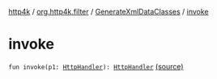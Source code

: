 [http4k](../../index.md) / [org.http4k.filter](../index.md) / [GenerateXmlDataClasses](index.md) / [invoke](./invoke.md)

# invoke

`fun invoke(p1: `[`HttpHandler`](../../org.http4k.core/-http-handler.md)`): `[`HttpHandler`](../../org.http4k.core/-http-handler.md) [(source)](https://github.com/http4k/http4k/blob/master/http4k-core/src/main/kotlin/org/http4k/filter/GenerateXmlDataClasses.kt#L27)